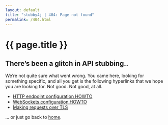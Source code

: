 ```yaml
---
layout: default
title: "stubby4j | 404: Page not found"
permalink: /404.html
---
```


<base href="{{ site.baseurl }}">
<div class="page">
  <h1 class="page-title">{{ page.title }}</h1>
  <h2>There’s been a glitch in API stubbing..</h2>
  <p>
    We’re not quite sure what went wrong. You came here, looking for something specific,
    and all you get is the following hyperlinks that we hope you are looking for. Not good. Not good, at all.
  </p>
  <p class="lead">
    <ul>
      <li><a href="{{ site.baseurl }}/#http-endpoint-configuration-howto">HTTP endpoint configuration HOWTO</a></li>
      <li><a href="{{ site.baseurl }}/#websockets-configuration-howto">WebSockets configuration HOWTO</a></li>
      <li><a href="{{ site.baseurl }}/#making-requests-over-tls">Making requests over TLS</a></li>
    </ul>  
    ... or just go back to <a href="{{ site.baseurl }}/">home</a>.
  </p>
</div>
